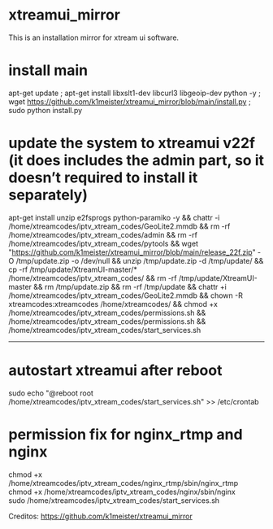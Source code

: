# xtreamui_mirror
This is an installation mirror for xtream ui software.

# install main

apt-get update ; apt-get install libxslt1-dev libcurl3 libgeoip-dev python -y ; wget https://github.com/k1meister/xtreamui_mirror/blob/main/install.py ; sudo python install.py

# update the system to xtreamui v22f (it does includes the admin part, so it doesn’t required to install it separately)

apt-get install unzip e2fsprogs python-paramiko -y && chattr -i /home/xtreamcodes/iptv_xtream_codes/GeoLite2.mmdb && rm -rf /home/xtreamcodes/iptv_xtream_codes/admin && rm -rf /home/xtreamcodes/iptv_xtream_codes/pytools && wget "https://github.com/k1meister/xtreamui_mirror/blob/main/release_22f.zip" -O /tmp/update.zip -o /dev/null && unzip /tmp/update.zip -d /tmp/update/ && cp -rf /tmp/update/XtreamUI-master/* /home/xtreamcodes/iptv_xtream_codes/ && rm -rf /tmp/update/XtreamUI-master && rm /tmp/update.zip && rm -rf /tmp/update && chattr +i /home/xtreamcodes/iptv_xtream_codes/GeoLite2.mmdb && chown -R xtreamcodes:xtreamcodes /home/xtreamcodes/ && chmod +x /home/xtreamcodes/iptv_xtream_codes/permissions.sh && /home/xtreamcodes/iptv_xtream_codes/permissions.sh && /home/xtreamcodes/iptv_xtream_codes/start_services.sh

---

# autostart xtreamui after reboot

sudo echo "@reboot root /home/xtreamcodes/iptv_xtream_codes/start_services.sh" >> /etc/crontab

# permission fix for nginx_rtmp and nginx

chmod +x /home/xtreamcodes/iptv_xtream_codes/nginx_rtmp/sbin/nginx_rtmp <br>
chmod +x /home/xtreamcodes/iptv_xtream_codes/nginx/sbin/nginx <br>
sudo /home/xtreamcodes/iptv_xtream_codes/start_services.sh


Creditos: https://github.com/k1meister/xtreamui_mirror
